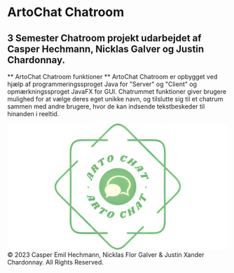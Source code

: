 # ArtoChat Chatroom
## 3 Semester Chatroom projekt udarbejdet af Casper Hechmann, Nicklas Galver og Justin Chardonnay.

** ArtoChat Chatroom funktioner **
ArtoChat Chatroom er opbygget ved hjælp af programmeringssproget Java for "Server" og "Client" og opmærkningssproget JavaFX for GUI.
Chatrummet funktioner giver brugere mulighed for at vælge deres eget unikke navn, og tilslutte sig til et chatrum sammen med andre brugere, hvor de kan indsende tekstbeskeder til hinanden i reeltid.


![alt text](src/main/resources/com/example/chatroom/Pictures/artochat.png)
© 2023 Casper Emil Hechmann, Nicklas Flor Galver & Justin Xander Chardonnay. All Rights Reserved.
